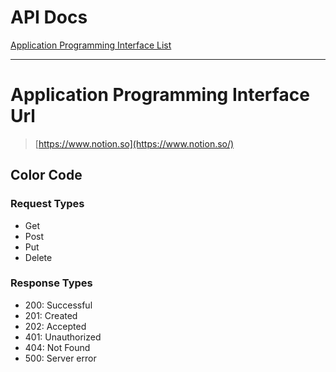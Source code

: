 # API Docs

[Application Programming Interface List](./Application-Programming-Interface-List-6ee3d28b-aa31-4306-b7a4-43b3fd952ce6.csv)

---

# Application Programming Interface Url

> [https://www.notion.so](https://www.notion.so/)

## Color Code

### Request Types

- Get
- Post
- Put
- Delete

### Response Types

- 200: Successful
- 201: Created
- 202: Accepted
- 401: Unauthorized
- 404: Not Found
- 500: Server error